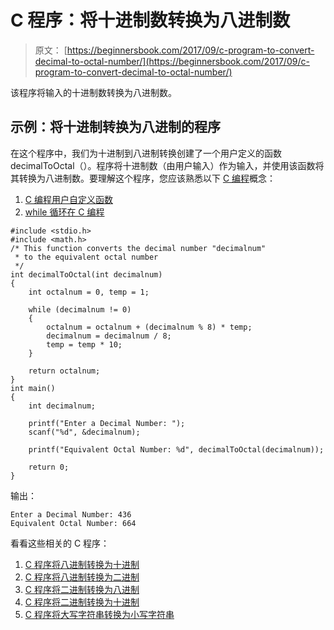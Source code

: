 # C 程序：将十进制数转换为八进制数

> 原文： [https://beginnersbook.com/2017/09/c-program-to-convert-decimal-to-octal-number/](https://beginnersbook.com/2017/09/c-program-to-convert-decimal-to-octal-number/)

该程序将输入的十进制数转换为八进制数。

## 示例：将十进制转换为八进制的程序

在这个程序中，我们为十进制到八进制转换创建了一个用户定义的函数 decimalToOctal（）。程序将十进制数（由用户输入）作为输入，并使用该函数将其转换为八进制数。要理解这个程序，您应该熟悉以下 [C 编程](https://beginnersbook.com/2014/01/c-tutorial-for-beginners-with-examples/)概念：

1.  [C 编程用户自定义函数](https://beginnersbook.com/2014/01/c-functions-examples/)
2.  [while 循环在 C 编程](https://beginnersbook.com/2014/01/c-while-loop/)

```
#include <stdio.h>
#include <math.h>
/* This function converts the decimal number "decimalnum"
 * to the equivalent octal number
 */
int decimalToOctal(int decimalnum)
{
    int octalnum = 0, temp = 1;

    while (decimalnum != 0)
    {
    	octalnum = octalnum + (decimalnum % 8) * temp;
    	decimalnum = decimalnum / 8;
        temp = temp * 10;
    }

    return octalnum;
}
int main()
{
    int decimalnum;

    printf("Enter a Decimal Number: ");
    scanf("%d", &decimalnum);

    printf("Equivalent Octal Number: %d", decimalToOctal(decimalnum));

    return 0;
}
```

输出：

```
Enter a Decimal Number: 436
Equivalent Octal Number: 664
```

看看这些相关的 C 程序：

1.  [C 程序将八进制转换为十进制](https://beginnersbook.com/2017/09/c-program-to-convert-octal-number-to-decimal-number/)
2.  [C 程序将八进制转换为二进制](https://beginnersbook.com/2017/09/c-program-to-convert-octal-number-to-binary-number/)
3.  [C 程序将二进制转换为八进制](https://beginnersbook.com/2017/09/c-program-to-convert-binary-to-octal-number-system/)
4.  [C 程序将二进制转换为十进制](https://beginnersbook.com/2015/02/c-program-to-convert-binary-number-to-decimal-number/)
5.  [C 程序将大写字符串转换为小写字符串](https://beginnersbook.com/2015/02/c-program-to-convert-uppercase-string-to-lowercase-string/)